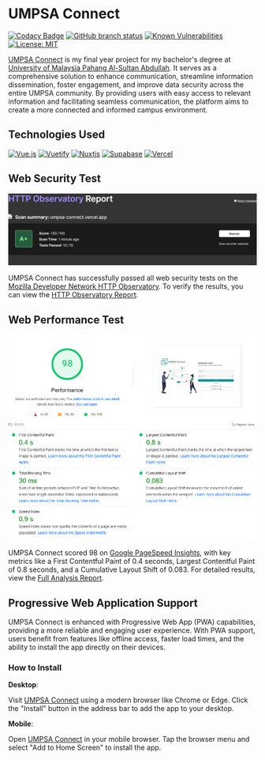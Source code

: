 # UMPSA Connect

[![Codacy Badge](https://app.codacy.com/project/badge/Grade/9d8ccda3c34247fd8c6629c9cf5eed33)](https://app.codacy.com/gh/zhaolinlau/UMPSA-Connect/dashboard?utm_source=gh&utm_medium=referral&utm_content=&utm_campaign=Badge_grade) [![GitHub branch status](https://img.shields.io/github/checks-status/zhaolinlau/UMPSA-Connect/master)](https://github.com/zhaolinlau/UMPSA-Connect/commits/master/) [![Known Vulnerabilities](https://snyk.io/test/github/zhaolinlau/UMPSA-Connect/badge.svg)](https://snyk.io/test/github/zhaolinlau/UMPSA-Connect) [![License: MIT](https://img.shields.io/badge/License-MIT-yellow.svg)](https://github.com/zhaolinlau/UMPSA-Connect/blob/master/LICENSE)

[UMPSA Connect](https://umpsa-connect.vercel.app/) is my final year project for my bachelor's degree at [University of Malaysia Pahang Al-Sultan Abdullah](https://www.umpsa.edu.my/en). It serves as a comprehensive solution to enhance communication, streamline information dissemination, foster engagement, and improve data security across the entire UMPSA community. By providing users with easy access to relevant information and facilitating seamless communication, the platform aims to create a more connected and informed campus environment.

## Technologies Used

[![Vue.js](https://img.shields.io/badge/vuejs-%2335495e.svg?style=for-the-badge&logo=vuedotjs&logoColor=%234FC08D)](https://vuejs.org/) [![Vuetify](https://img.shields.io/badge/Vuetify-1867C0?style=for-the-badge&logo=vuetify&logoColor=AEDDFF)](https://vuetifyjs.com/en/) [![Nuxtjs](https://img.shields.io/badge/Nuxt-002E3B?style=for-the-badge&logo=nuxtdotjs&logoColor=#00DC82)](https://nuxt.com/) [![Supabase](https://img.shields.io/badge/Supabase-3ECF8E?style=for-the-badge&logo=supabase&logoColor=white)](https://supabase.com/) [![Vercel](https://img.shields.io/badge/vercel-%23000000.svg?style=for-the-badge&logo=vercel&logoColor=white)](https://vercel.com/)

## Web Security Test

![security_test.png](public/img/security_test.png)

UMPSA Connect has successfully passed all web security tests on the [Mozilla Developer Network HTTP Observatory](https://developer.mozilla.org/en-US/observatory). To verify the results, you can view the [HTTP Observatory Report](https://developer.mozilla.org/en-US/observatory/analyze?host=umpsa-connect.vercel.app).

## Web Performance Test

![performance_test.png](public/img/performance_test.png)

UMPSA Connect scored 98 on [Google PageSpeed Insights](https://pagespeed.web.dev/), with key metrics like a First Contentful Paint of 0.4 seconds, Largest Contentful Paint of 0.8 seconds, and a Cumulative Layout Shift of 0.083. For detailed results, view the [Full Analysis Report](https://pagespeed.web.dev/analysis/https-umpsa-connect-vercel-app/33s041z42e?form_factor=desktop).

## Progressive Web Application Support

UMPSA Connect is enhanced with Progressive Web App (PWA) capabilities, providing a more reliable and engaging user experience. With PWA support, users benefit from features like offline access, faster load times, and the ability to install the app directly on their devices.

### How to Install

**Desktop**: 

Visit [UMPSA Connect](https://umpsa-connect.vercel.app/) using a modern browser like Chrome or Edge. Click the "Install" button in the address bar to add the app to your desktop.

**Mobile**: 

Open [UMPSA Connect](https://umpsa-connect.vercel.app/) in your mobile browser. Tap the browser menu and select "Add to Home Screen" to install the app.